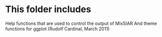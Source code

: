 # This folder includes #
Help functions that are used to control the output of MixSIAR
And theme functions for ggplot (Rudolf Cardinal, March 2011)
